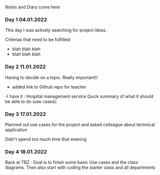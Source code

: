 Notes and Diary come here

### Day 1 04.01.2022
This day I was actively searching for project ideas. 

Criterias that need to be fulfilled:
- blah blah blah
- blah blah blah

### Day 2 11.01.2022
Having to decide on a topic. Really important!!

- added link to Github repo for teacher

-I have it : Hospital management service
Quick summary of what it should be able to do (use cases):

### Day 3 17.01.2022
Planned out use cases for the project and asked colleague about technical application

Didn't spend too much time that evening

### Day 4 18.01.2022
Back at TBZ :
Goal is to finish some basic Use cases and the class diagrams. 
Then also start with coding the starter class and all departments
